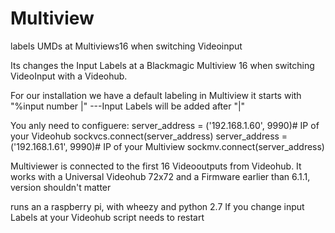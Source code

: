# Multiview
labels UMDs at Multiviews16 when switching Videoinput 

Its changes the Input Labels at a Blackmagic Multiview 16 when switching VideoInput with a Videohub.

For our installation we have a default labeling in Multiview it starts with "%input number |" ---Input Labels will be added after "|"

You anly need to configuere:
server_address = ('192.168.1.60', 9990)# IP of your Videohub
sockvcs.connect(server_address)
server_address = ('192.168.1.61', 9990)# IP of your Multiview
sockmv.connect(server_address)

Multiviewer is connected to the first 16 Videooutputs from Videohub.
It works with a Universal Videohub 72x72 and a Firmware earlier than 6.1.1, version shouldn't matter

runs an a raspberry pi, with wheezy and python 2.7
If you change input Labels at your Videohub script needs to restart
